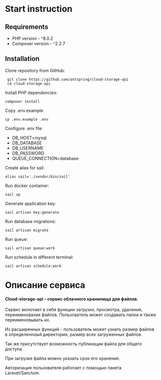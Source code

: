# Start instruction
## Requirements
* PHP version - ^8.0.2
* Composer version - ^2.2.7

## Installation

Clone repository from GitHub:

```shell
 git clone https://github.com/antspring/cloud-storage-api
 cd cloud-storage-api
```

Install PHP dependencies:

```shell
composer install
```

Copy .env.example

```shell
cp .env.example .env
```

Configure .env file

* DB_HOST=mysql
* DB_DATABASE
* DB_USERNAME
* DB_PASSWORD
* QUEUE_CONNECTION=database

Create alias for sail:

```shell
alias sail='./vendor/bin/sail'
```

Run docker container:

```shell
sail up
```

Generate application key:

```shell
sail artisan key:generate
```

Run database migrations:

```shell
sail artisan migrate
```

Run queue:

```shell
sail artisan queue:work
```

Run schedule in different terminal:

```shell
sail artisan schedule:work
```

# Описание сервиса

#### Cloud-storage-api - сервис облачного хранилища для файлов.

Сервис включает в себя функции загрузки, просмотра, удаления, переименования файлов. Пользователь может создавать папки и также переименовывать их.

Из расширенных функций - пользователь может узнать размер файлов в определенноый директории, размер всех загруженных файлов.

Так же присутствует возможность публикации файла для общего доступа.

При загрузке файла можно указать срок его хранения.

Авторизация пользователя работает с помощью пакета Laravel/Sanctum.


